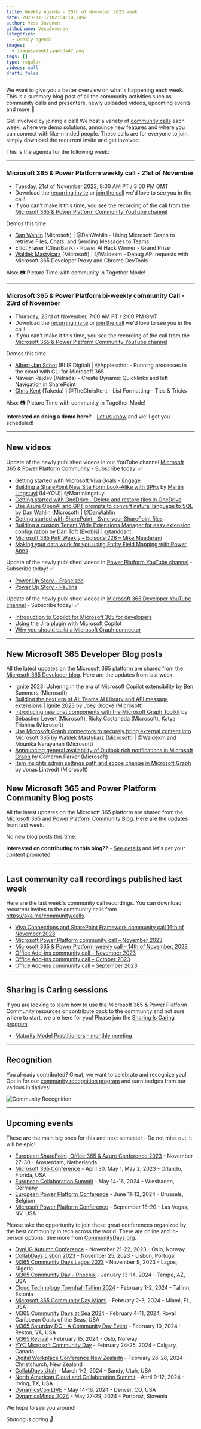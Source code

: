```yaml
---
title: Weekly Agenda - 20th of November 2023 week
date: 2023-11-17T02:54:10.349Z
author: Vesa Juvonen
githubname: VesaJuvonen
categories:
  - weekly agenda
images:
  - images/weeklyagenda47.png
tags: []
type: regular
videos: null
draft: false
---
```


We want to give you a better overview on what's happening each week. This is a summary blog post of all the community activities such as community calls and presenters, newly uploaded videos, upcoming events and more 🚀 

Get involved by joining a call! We host a variety of [community calls](https://aka.ms/community/calls) each week, where we demo solutions, announce new features and where you can connect with like-minded people. These calls are for everyone to join, simply download the recurrent invite and get involved.

This is the agenda for the following week:

---

### Microsoft 365 & Power Platform weekly call - 21st of November

* Tuesday, 21st of November 2023, 8:00 AM PT / 3:00 PM GMT
* Download the [recurring invite](https://aka.ms/m365-dev-call) or [join the call](https://aka.ms/m365-dev-call-join) we'd love to see you in the call!
* If you can't make it this time, you see the recording of the call from the [Microsoft 365 & Power Platform Community YouTube channel](https://www.youtube.com/playlist?list=PLR9nK3mnD-OUQOW86tT5dkCRQAVGY7DlH)

Demos this time

* [Dan Wahlin](https://twitter.com/DanWahlin) (Microsoft) | @DanWahlin - Using Microsoft Graph to retrieve Files, Chats, and Sending Messages to Teams
* Elliot Fraser (ClearBank) - Power AI Hack Winner - Grand Prize
* [Waldek Mastykarz](https://twitter.com/waldekm) (Microsoft) | @Waldekm - Debug API requests with Microsoft 365 Developer Proxy and Chrome DevTools

Also: 📷 Picture Time with community in Together Mode!

---

### Microsoft 365 & Power Platform bi-weekly community Call - 23rd of November

* Thursday, 23rd of November, 7:00 AM PT / 2:00 PM GMT
* Download the [recurring invite](https://aka.ms/spdev-sig-call) or [join the call](https://aka.ms/spdev-sig-call-join) we'd love to see you in the call!
* If you can't make it this time, you see the recording of the call from the [Microsoft 365 & Power Platform Community YouTube channel](https://www.youtube.com/watch?v=gAqUr9wa2_0&list=PLR9nK3mnD-OURfm5Ypu-wK52cxBv_gXCA)

Demos this time

* [Albert-Jan Schot](https://twitter.com/appieschot) (BLIS Digital) | @Appieschot - Running processes in the cloud with CLI for Microsoft 365
* Naveen Rajdev (Velrada) - Create Dynamic Quicklinks and left Navigation in SharePoint
* [Chris Kent](https://twitter.com/theChrisKent) (Takeda) | @TheChrisKent - List Formatting - Tips & Tricks

Also: 📷 Picture Time with community in Together Mode!

**Interested on doing a demo here?** - [Let us know](https://aka.ms/community/request/demo) and we'll get you scheduled!

---

## New videos 

Update of the newly published videos in our YouTube channel [Microsoft 365 & Power Platform Community](https://www.youtube.com/channel/UC_mKdhw-V6CeCM7gTo_Iy7w) - Subscribe today! ✅

* [Getting started with Microsoft Viva Goals - Engage](https://www.youtube.com/watch?v=YHhqTc2Ltis)
* [Building a SharePoint New Site Form Look-Alike with SPFx](https://www.youtube.com/watch?v=GOuCzp1ZpxE) by [Martin Lingstuyl](https://twitter.com/martinlingstuyl) (I4-YOU)| @Martinlingstuyl
* [Getting started with OneDrive - Delete and restore files in OneDrive](https://www.youtube.com/watch?v=PycVGYUWKa4)
* [Use Azure OpenAI and GPT prompts to convert natural language to SQL](https://www.youtube.com/watch?v=LChXBuyCAeo) by [Dan Wahlin](https://twitter.com/DanWahlin) (Microsoft) | @DanWahlin
* [Getting started with SharePoint - Sync your SharePoint files](https://www.youtube.com/watch?v=hTv9moLWYFY)
* [Building a custom Tenant Wide Extensions Manager for easy extension configuration](https://www.youtube.com/watch?v=gOGFo9Stnho) by [Dan Toft](tanddant) (Evobis) | @tanddant
* [Microsoft 365 PnP Weekly – Episode 226 – Mike Maadarani](https://www.youtube.com/watch?v=AfzbmwTWoDE)
* [Making your data work for you using Entity Field Mapping with Power Apps](https://www.youtube.com/watch?v=Hy2PVIPCkxg)


Update of the newly published videos in [Power Platform YouTube channel](https://www.youtube.com/@mspowerplatform) - Subscribe today! ✅

* [Power Up Story - Francisco](https://www.youtube.com/watch?v=UecCChS669c)
* [Power Up Story - Paulina](https://www.youtube.com/watch?v=z4JZXQ760WE)


Update of the newly published videos in [Microsoft 365 Developer YouTube channel](https://www.youtube.com/@Microsoft365Developer) - Subscribe today! ✅

* [Introduction to Copilot for Microsoft 365 for developers](https://www.youtube.com/watch?v=2OftQrc7PPQ)
* [Using the Jira plugin with Microsoft Copilot](https://www.youtube.com/watch?v=-7GgPqCewc8)
* [Why you should build a Microsoft Graph connector](https://www.youtube.com/watch?v=sD1HQtEM4uI)

---

## New Microsoft 365 Developer Blog posts

All the latest updates on the Microsoft 365 platform are shared from the [Microsoft 365 Developer blog](https://devblogs.microsoft.com/microsoft365dev/). Here are the updates from last week.

* [Ignite 2023: Ushering in the era of Microsoft Copilot extensibility](https://devblogs.microsoft.com/microsoft365dev/ignite-2023-ushering-in-the-era-of-microsoft-copilot-extensibility/) by Ben Summers (Microsoft)
* [Building the next era of AI: Teams AI Library and API message extensions | Ignite 2023](https://devblogs.microsoft.com/microsoft365dev/building-the-next-era-of-ai-teams-ai-library-and-api-message-extensions-ignite-2023/) by Joey Glocke (Microsoft)
* [Introducing new chat components with the Microsoft Graph Toolkit](https://devblogs.microsoft.com/microsoft365dev/introducing-new-chat-components-with-the-microsoft-graph-toolkit/) by Sébastien Levert (Microsoft), Ricky Castaneda (Microsoft), Katya Trishina (Microsoft)
* [Use Microsoft Graph connectors to securely bring external content into Microsoft 365](https://devblogs.microsoft.com/microsoft365dev/use-microsoft-graph-connectors-to-securely-bring-external-content-into-microsoft-365/) by [Waldek Mastykarz](https://twitter.com/waldekm) (Microsoft) | @Waldekm and Mounika Narayanan (Microsoft)
* [Announcing general availability of Outlook rich notifications in Microsoft Graph](https://devblogs.microsoft.com/microsoft365dev/announcing-general-availability-of-outlook-rich-notifications-in-microsoft-graph/) by Cameron Parker (Microsoft)
* [Item insights admin settings path and scope change in Microsoft Graph](https://devblogs.microsoft.com/microsoft365dev/item-insights-admin-settings-path-and-scope-change-in-microsoft-graph/) by Jonas Lintvedt (Microsoft)



## New Microsoft 365 and Power Platform Community Blog posts

All the latest updates on the Microsoft 365 platform are shared from the [Microsoft 365 and Power Platform Community Blog](https://pnp.github.io/blog/). Here are the updates from last week.

No new blog posts this time. 


**Interested on contributing to this blog??** - [See details](https://pnp.github.io/blog/post/contribute-blog/) and let's get your content promoted.

---

## Last community call recordings published last week

Here are the last week's community call recordings. You can download recurrent invites to the community calls from https://aka.ms/community/calls.

* [Viva Connections and SharePoint Framework community call 16th of November 2023](https://www.youtube.com/watch?v=n_rrVbZ4szU)
* [Microsoft Power Platform community call – November 2023](https://www.youtube.com/watch?v=79eu6eWCPT0)
* [Microsoft 365 & Power Platform weekly call – 14th of November, 2023](https://www.youtube.com/watch?v=q9laezIULGs)
* [Office Add-ins community call – November 2023](https://www.youtube.com/watch?v=2LeK8X9RElU)
* [Office Add-ins community call – October 2023](https://www.youtube.com/watch?v=c3aLpz3VEb4)
* [Office Add-ins community call – September 2023](https://www.youtube.com/watch?v=XNykp7pLXgI)

---

## Sharing is Caring sessions

If you are looking to learn how to use the Microsoft 365 & Power Platform Community resources or contribute back to the community and not sure where to start, we are here for you! Please join the [Sharing Is Caring program](https://pnp.github.io/sharing-is-caring/).

* [Maturity Model Practitioners - monthly meeting](https://aka.ms/mm4m365/invite)

---

## Recognition

You already contributed? Great, we want to celebrate and recognize you! Opt in for our [community recognition program](https://pnp.github.io/recognitionprogram/) and earn badges from our various initiatives! 

![Community Recognition](../images/community-recognition-2025.png)

---

## Upcoming events

These are the main big ones for this and next semester - Do not miss out, it will be epic!

* [European SharePoint, Office 365 & Azure Conference 2023](https://www.sharepointeurope.com/) - November 27-30 - Amsterdam, Netherlands
* [Microsoft 365 Conference](https://m365conf.com/#!/) - April 30, May 1, May 2, 2023 - Orlando, Florida, USA
* [European Collaboration Summit](https://www.cloudsummit.eu/) - May 14-16, 2024 - Wiesbaden, Germany
* [European Power Platform Conference](https://www.sharepointeurope.com/european-power-platform-conference/) - June 11-13, 2024 - Brussels, Belgium
* [Microsoft Power Platform Conference](https://powerplatformconf.com/#!/) - September 18-20 - Las Vegas, NV, USA


Please take the opportunity to join these great conferences organized by the best community in tech across the world. There are online and in-person options. See more from [CommunityDays.org](https://www.communitydays.org/).


* [DynUG Autumn Conference](https://www.communitydays.org/event/2023-11-21/dynug-autumn-conference) - November 21-22, 2023 - Oslo, Norway
* [CollabDays Lisbon 2023](https://www.collabdays.org/2023-lisbon/) - November 25, 2023 - Lisbon, Portugal
* [M365 Community Days Lagos 2023](https://www.communitydays.org/event/2023-12-09/m365-community-days-lagos-2023) - November 9, 2023 - Lagos, Nigeria
* [M365 Community Day - Phoenix](https://www.communitydays.org/event/2024-01-13/m365-community-day-phoenix) - January 13-14, 2024 - Tempe, AZ, USA
* [Cloud Technology Townhall Tallinn 2024](https://www.communitydays.org/event/2024-02-01/cloud-technology-townhall-tallinn-2024) - February 1-2, 2024 - Tallinn, Estonia
* [Microsoft 365 Community Day Miami](https://www.communitydays.org/event/2024-02-02/microsoft-365-community-day-miami) - February 2-3, 2024 - Miami, FL, USA
* [M365 Community Days at Sea 2024](https://www.communitydays.org/event/2024-02-04/m365-community-days-at-sea-2024) - February 4-11, 2024, Royal Caribbean Oasis of the Seas, USA
* [M365 Saturday DC - A Community Day Event](https://www.communitydays.org/event/2024-02-10/m365-saturday-dc-a-community-day-event) - February 10, 2024 - Reston, VA, USA
* [M365 Revival](https://www.communitydays.org/event/2024-02-15/m365-revival) - February 15, 2024 - Oslo, Norway
* [YYC Microsoft Community Day](https://www.communitydays.org/event/2024-02-24/yyc-microsoft-community-day) - February 24-25, 2024 - Calgary, Canada
* [Digital Workplace Conference New Zealadn](https://www.communitydays.org/event/2024-02-27/digital-workplace-conference-new-zealand) - February 26-28, 2024 - Christchurch, New Zealand
* [CollabDays Utah](https://www.communitydays.org/event/2024-03-01/collabdays-utah) - March 1-2, 2024 - Sandy, Utah, USA
* [North American Cloud and Collaboration Summit](https://www.communitydays.org/event/2024-04-09/north-american-cloud-and-collaboration-summit) - April 9-12, 2024 - Irving, TX, USA
* [DynamicsCon LIVE](https://www.communitydays.org/event/2024-05-13/dynamicscon-live) - May 14-16, 2024 - Denver, CO, USA
* [DynamicsMinds 2024](https://www.communitydays.org/event/2024-05-27/dynamicsminds-2024) - May 27-29, 2024 - Portorož, Slovenia

We hope to see you around!

_Sharing is caring 🧡_
